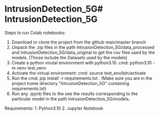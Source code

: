 # IntrusionDetection_5G# IntrusionDetection_5G

Steps to run Colab notebooks:

1. Download or clone the project from the github main/master branch
2. Unpack the .zip files in the path IntrusionDetection_5G/data_processed and IntrusionDetection_5G/data_original to get the csv files used by the models. (Those include the Datasets used by the models)
3. Create a python virutal environment with python3.10. cmd: python3.10 -m venv test_venv
4. Activate the virtual environment: cmd: source test_env/bin/activate
5. Run the cmd: pip install -r requirements.txt . (Make sure you are in the project home directory "IntrusionDetection_5G" containing requirements.txt)
6. Run any .ipynb files to the see the results corresponding to the particular model in the path IntrusionDetection_5G/models.

Requirements:
    1. Python3.10
    2. Jupyter Notebook
